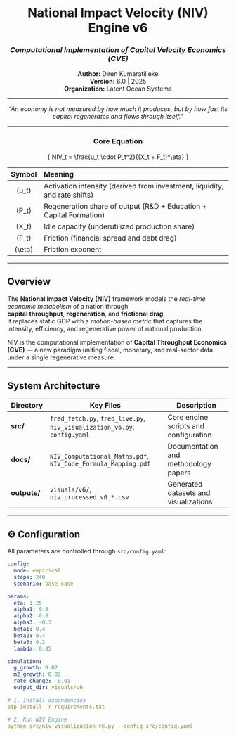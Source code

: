 <div align="center">

# National Impact Velocity (NIV) Engine v6  
### *Computational Implementation of Capital Velocity Economics (CVE)*  

**Author:** Diren Kumaratilleke  
**Version:** 6.0 | 2025  
**Organization:** Latent Ocean Systems  

---

<p align="center">
  <em>
  “An economy is not measured by how much it produces,  
  but by how fast its capital regenerates and flows through itself.”  
  </em>
</p>

---

### Core Equation

\[
NIV_t = \frac{u_t \cdot P_t^2}{(X_t + F_t)^\eta}
\]

| Symbol | Meaning |
|:--:|:--|
| \(u_t\) | Activation intensity (derived from investment, liquidity, and rate shifts) |
| \(P_t\) | Regeneration share of output (R&D + Education + Capital Formation) |
| \(X_t\) | Idle capacity (underutilized production share) |
| \(F_t\) | Friction (financial spread and debt drag) |
| \(\eta\) | Friction exponent |

</div>

---

## Overview
The **National Impact Velocity (NIV)** framework models the *real-time economic metabolism* of a nation through  
**capital throughput**, **regeneration**, and **frictional drag**.  
It replaces static GDP with a *motion-based metric* that captures the intensity, efficiency, and regenerative power of national production.

NIV is the computational implementation of **Capital Throughput Economics (CVE)** — a new paradigm uniting fiscal, monetary, and real-sector data under a single regenerative measure.

---

## System Architecture

| Directory | Key Files | Description |
|------------|------------|-------------|
| **src/** | `fred_fetch.py`, `fred_live.py`, `niv_visualization_v6.py`, `config.yaml` | Core engine scripts and configuration |
| **docs/** | `NIV_Computational_Maths.pdf`, `NIV_Code_Formula_Mapping.pdf` | Documentation and methodology papers |
| **outputs/** | `visuals/v6/`, `niv_processed_v6_*.csv` | Generated datasets and visualizations |

---

## ⚙️ Configuration

All parameters are controlled through `src/config.yaml`:
```yaml
config:
  mode: empirical
  steps: 240
  scenario: base_case

params:
  eta: 1.25
  alpha1: 0.8
  alpha2: 0.6
  alpha3: -0.3
  beta1: 0.4
  beta2: 0.4
  beta3: 0.2
  lambda: 0.05

simulation:
  g_growth: 0.02
  m2_growth: 0.03
  rate_change: -0.01
  output_dir: visuals/v6

# 1. Install dependencies
pip install -r requirements.txt

# 2. Run NIV Engine
python src/niv_visualization_v6.py --config src/config.yaml


